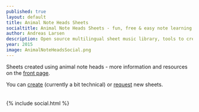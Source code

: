 ```yaml
---
published: true
layout: default
title: Animal Note Heads Sheets
socialtitle: Animal Note Heads Sheets - fun, free & easy note learning
author: Andreas Larsen
description: Open source multilingual sheet music library, tools to create your own sheet music, iOS app and much more - all free. 
year: 2015
image: AnimalNoteHeadsSocial.png
---
```

Sheets created using animal note heads - more information and resources on the [front page](http://animalnoteheads.com).  

You can [create](https://github.com/andreaslarsen/animalnoteheads/tree/Lilypond) (currently a bit technical) or [request](http://www.reddit.com/r/AnimalNoteHeads/) new sheets.<br><br>  
{% include social.html %}<br>